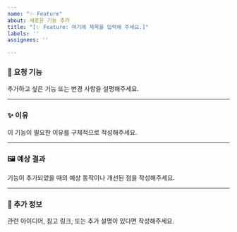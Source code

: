 ```yaml
---
name: "✨ Feature"
about: 새로운 기능 추가
title: "[✨ Feature: 여기에 제목을 입력해 주세요.]"
labels: ''
assignees: ''

---
```


### 🚀 요청 기능
추가하고 싶은 기능 또는 변경 사항을 설명해주세요.

---

### ✨ 이유
이 기능이 필요한 이유를 구체적으로 작성해주세요.

---

### 🖼️ 예상 결과
기능이 추가되었을 때의 예상 동작이나 개선된 점을 작성해주세요.

---

### 📜 추가 정보
관련 아이디어, 참고 링크, 또는 추가 설명이 있다면 작성해주세요.
